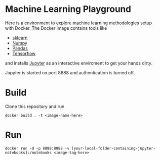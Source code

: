 # Machine Learning Playground

Here is a environment to explore machine learning methodologies setup with Docker. The Docker image contains tools like
- [sklearn](http://scikit-learn.org/)
- [Numpy](http://www.numpy.org/)
- [Pandas](http://pandas.pydata.org/)
- [Tensorflow](https://www.tensorflow.org/)

and installs [Jupyter](https://jupyter.org/) as an interactive enviroment to get your hands dirty.

Jupyter is started on port 8888 and authentication is turned off.

# Build

Clone this repository and run

```
docker build . -t <image-name-here>
```

# Run

```
docker run -d -p 8888:8888 -v [your-local-folder-containing-jupyter-notebooks]:/notebooks <image-tag-here>
```
